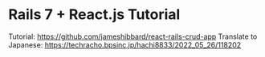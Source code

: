 Rails 7 + React.js Tutorial
===========================

Tutorial: https://github.com/jameshibbard/react-rails-crud-app
Translate to Japanese: https://techracho.bpsinc.jp/hachi8833/2022_05_26/118202
